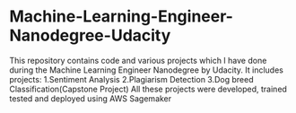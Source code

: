 # Machine-Learning-Engineer-Nanodegree-Udacity
This repository contains code and various projects which I have done during the Machine Learning Engineer Nanodegree by Udacity.
It includes projects:
1.Sentiment Analysis
2.Plagiarism Detection
3.Dog breed Classification(Capstone Project)
All these projects were developed, trained tested and deployed using AWS Sagemaker
